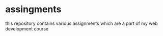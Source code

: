# assingments
this repository contains various assignments which are a part of my web development course
